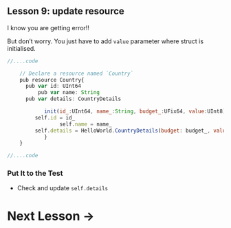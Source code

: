 ## **Lesson 9: update resource**

I know you are getting error!!

But don’t worry. You just have to add `value` parameter where struct is initialised.

```jsx
//....code

	// Declare a resource named `Country`
	pub resource Country{
      pub var id: UInt64
		  pub var name: String
      pub var details: CountryDetails

			init(id_:UInt64, name_:String, budget_:UFix64, value:UInt8){
         self.id = id_
				 self.name = name_
         self.details = HelloWorld.CountryDetails(budget: budget_, value: value)
			}
	}

//....code

```

### Put It to the Test

- Check and update `self.details`

# Next Lesson →
